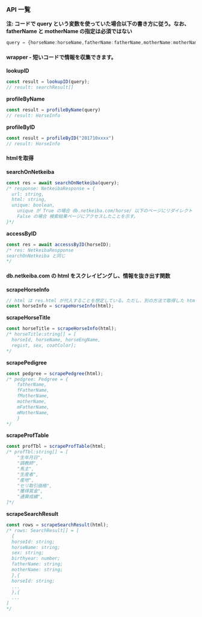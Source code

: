 ### API 一覧

**注: コードで query という変数を使っていた場合以下の書き方に従う。なお、fatherName と motherName の指定は必須ではない**
```typescript
query = {horseName:horseName,fatherName:fatherName,motherName:motherName}
```

#### wrapper ‐ 短いコードで情報を収集できます。
**lookupID**
```typescript
const result = lookupID(query);
// result: searchResult[]
```

**profileByName**
```typescript
const result = profileByName(query)
// result: HorseInfo
```

**profileByID**
```typescript
const result = profileByID("201710xxxx")
// result: HorseInfo
```

#### htmlを取得
**searchOnNetkeiba**
```typescript
const res = await searchOnNetkeiba(query);
/* response: NetkeibaResponse = {
  url: string,
  html: string,
  unique: boolean,
    unique が True の場合 db.netkeiba.com/horse/ 以下のページにリダイレクト
    False の場合 検索結果ページにアクセスしたことを示す。             
}*/
```

**accessByID**
```typescript
const res = await accesssByID(horseID);
/* res: NetkeibaRespponse
searchOnNetkeiba と同じ
*/
```

#### db.netkeiba.com の html をスクレイピングし、情報を抜き出す関数
**scrapeHorseInfo**
```typescript
// html は res.html が代入することを想定している。ただし、別の方法で取得した html でも可能。
const horseInfo = scrapeHorseInfo(html);
```

**scrapeHorseTitle**
```typescript
const horseTitle = scrapeHorseInfo(html);
/* horseTitle:string[] = [
  horseId, horseName, horseEngName, 
  regist, sex, coatColor];
*/
```

**scrapePedigree**
```typescript
const pedgree = scrapePedgree(html);
/* pedgree: Pedgree = {
    fatherName,
    fFatherName,
    fMotherName,
    motherName,
    mFatherName,
    mMotherName,
    }
*/
```
**scrapeProfTable**
```typescript
const profTbl = scrapeProfTable(html;
/* profTbl:string[] = [
    "生年月日",
    "調教師",
    "馬主",
    "生産者",
    "産地",
    "セリ取引価格",
    "獲得賞金",
    "通算成績",
]*/
```

**scrapeSearchResult**
```typescript
const rows = scrapeSearchResult(html);
/* rows: SearchResult[] = [
  {
  horseId: string;
  horseName: string;
  sex: string;
  birthyear: number;
  fatherName: string;
  motherName: string;
  },{
  horseId: string;
  ...
  },{
  ...
]
*/
```